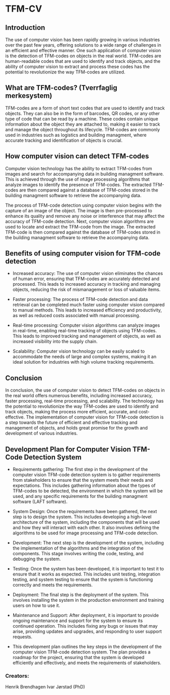 # TFM-CV

## Introduction

The use of computer vision has been rapidly growing in various industries over the past few years, offering solutions to a wide range of challenges in an efficient and effective manner. One such application of computer vision is the detection of TFM-codes on objects in the real world. TFM-codes are human-readable codes that are used to identify and track objects, and the ability of computer vision to extract and process these codes has the potential to revolutionize the way TFM-codes are utilized.

## What are TFM-codes? (Tverrfaglig merkesystem)

TFM-codes are a form of short text codes that are used to identify and track objects. They can also be in the form of barcodes, QR codes, or any other type of code that can be read by a machine. These codes contain unique information about the object they are attached to, making it easier to track and manage the object throughout its lifecycle. TFM-codes are commonly used in industries such as logistics and building managment, where accurate tracking and identification of objects is crucial. 

## How computer vision can detect TFM-codes

Computer vision technology has the ability to extract TFM-codes from images and search for accompanying data in building managment software. This is achieved through the use of image processing algorithms that analyze images to identify the presence of TFM-codes. The extracted TFM-codes are then compared against a database of TFM-codes stored in the building managment software to retrieve the accompanying data.

The process of TFM-code detection using computer vision begins with the capture of an image of the object. The image is then pre-processed to enhance its quality and remove any noise or interference that may affect the accuracy of TFM-code detection. Next, computer vision algorithms are used to locate and extract the TFM-code from the image. The extracted TFM-code is then compared against the database of TFM-codes stored in the building managment software to retrieve the accompanying data.

## Benefits of using computer vision for TFM-code detection

- Increased accuracy: The use of computer vision eliminates the chances of human error, ensuring that TFM-codes are accurately detected and processed. This leads to increased accuracy in tracking and managing objects, reducing the risk of mismanagement or loss of valuable items.

- Faster processing: The process of TFM-code detection and data retrieval can be completed much faster using computer vision compared to manual methods. This leads to increased efficiency and productivity, as well as reduced costs associated with manual processing.

- Real-time processing: Computer vision algorithms can analyze images in real-time, enabling real-time tracking of objects using TFM-codes. This leads to improved tracking and management of objects, as well as increased visibility into the supply chain.

- Scalability: Computer vision technology can be easily scaled to accommodate the needs of large and complex systems, making it an ideal solution for industries with high volume tracking requirements.

## Conclusion

In conclusion, the use of computer vision to detect TFM-codes on objects in the real world offers numerous benefits, including increased accuracy, faster processing, real-time processing, and scalability. The technology has the potential to revolutionize the way TFM-codes are used to identify and track objects, making the process more efficient, accurate, and cost-effective. The implementation of computer vision for TFM-code detection is a step towards the future of efficient and effective tracking and management of objects, and holds great promise for the growth and development of various industries.


## Development Plan for Computer Vision TFM-Code Detection System

- Requirements gathering: The first step in the development of the computer vision TFM-code detection system is to gather requirements from stakeholders to ensure that the system meets their needs and expectations. This includes gathering information about the types of TFM-codes to be detected, the environment in which the system will be used, and any specific requirements for the building managment software (LAFT software).

- System Design: Once the requirements have been gathered, the next step is to design the system. This includes developing a high-level architecture of the system, including the components that will be used and how they will interact with each other. It also involves defining the algorithms to be used for image processing and TFM-code detection.

- Development: The next step is the development of the system, including the implementation of the algorithms and the integration of the components. This stage involves writing the code, testing, and debugging the system.

- Testing: Once the system has been developed, it is important to test it to ensure that it works as expected. This includes unit testing, integration testing, and system testing to ensure that the system is functioning correctly and meets the requirements.

- Deployment: The final step is the deployment of the system. This involves installing the system in the production environment and training users on how to use it.

- Maintenance and Support: After deployment, it is important to provide ongoing maintenance and support for the system to ensure its continued operation. This includes fixing any bugs or issues that may arise, providing updates and upgrades, and responding to user support requests.

- This development plan outlines the key steps in the development of the computer vision TFM-code detection system. The plan provides a roadmap for the project, ensuring that the system is developed efficiently and effectively, and meets the requirements of stakeholders.

### Creators: 
Henrik Brendhagen
Ivar Jørstad (PhD)



